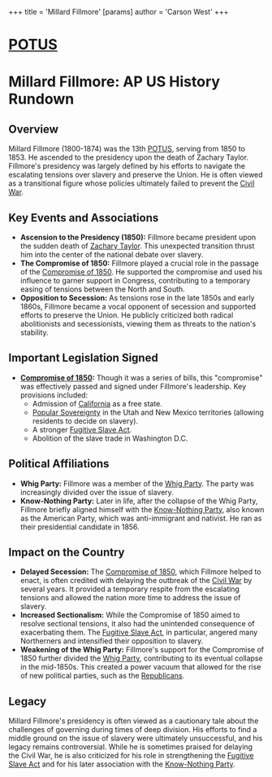 +++
 title = 'Millard Fillmore'
[params]
	author = 'Carson West'
+++
# [POTUS](./../potus/)
# Millard Fillmore: AP US History Rundown
 
 ## Overview
 Millard Fillmore (1800-1874) was the 13th [POTUS](./../potus/), serving from 1850 to 1853. He ascended to the presidency upon the death of Zachary Taylor. Fillmore's presidency was largely defined by his efforts to navigate the escalating tensions over slavery and preserve the Union. He is often viewed as a transitional figure whose policies ultimately failed to prevent the [Civil War](./../civil-war/).
 
 ## Key Events and Associations
 *   **Ascension to the Presidency (1850):** Fillmore became president upon the sudden death of [Zachary Taylor](./../zachary-taylor/). This unexpected transition thrust him into the center of the national debate over slavery.
 *   **The Compromise of 1850:** Fillmore played a crucial role in the passage of the [Compromise of 1850](./../compromise-of-1850/). He supported the compromise and used his influence to garner support in Congress, contributing to a temporary easing of tensions between the North and South.
 *   **Opposition to Secession:** As tensions rose in the late 1850s and early 1860s, Fillmore became a vocal opponent of secession and supported efforts to preserve the Union. He publicly criticized both radical abolitionists and secessionists, viewing them as threats to the nation's stability.
 
 ## Important Legislation Signed
 *   **[Compromise of 1850](./../compromise-of-1850/):** Though it was a series of bills, this "compromise" was effectively passed and signed under Fillmore's leadership. Key provisions included:
     *   Admission of [California](./../california/) as a free state.
     *   [Popular Sovereignty](./../popular-sovereignty/) in the Utah and New Mexico territories (allowing residents to decide on slavery).
     *   A stronger [Fugitive Slave Act](./../fugitive-slave-act/).
     *   Abolition of the slave trade in Washington D.C.
 
 ## Political Affiliations
 *   **Whig Party:** Fillmore was a member of the [Whig Party](./../whig-party/). The party was increasingly divided over the issue of slavery.
 *   **Know-Nothing Party:** Later in life, after the collapse of the Whig Party, Fillmore briefly aligned himself with the [Know-Nothing Party](./../know-nothing-party/), also known as the American Party, which was anti-immigrant and nativist. He ran as their presidential candidate in 1856.
 
 ## Impact on the Country
 *   **Delayed Secession:** The [Compromise of 1850](./../compromise-of-1850/), which Fillmore helped to enact, is often credited with delaying the outbreak of the [Civil War](./../civil-war/) by several years. It provided a temporary respite from the escalating tensions and allowed the nation more time to address the issue of slavery.
 *   **Increased Sectionalism:** While the Compromise of 1850 aimed to resolve sectional tensions, it also had the unintended consequence of exacerbating them. The [Fugitive Slave Act](./../fugitive-slave-act/), in particular, angered many Northerners and intensified their opposition to slavery.
 *   **Weakening of the Whig Party:** Fillmore's support for the Compromise of 1850 further divided the [Whig Party](./../whig-party/), contributing to its eventual collapse in the mid-1850s. This created a power vacuum that allowed for the rise of new political parties, such as the [Republicans](./../republicans/).
 
 ## Legacy
 Millard Fillmore's presidency is often viewed as a cautionary tale about the challenges of governing during times of deep division. His efforts to find a middle ground on the issue of slavery were ultimately unsuccessful, and his legacy remains controversial. While he is sometimes praised for delaying the Civil War, he is also criticized for his role in strengthening the [Fugitive Slave Act](./../fugitive-slave-act/) and for his later association with the [Know-Nothing Party](./../know-nothing-party/).
